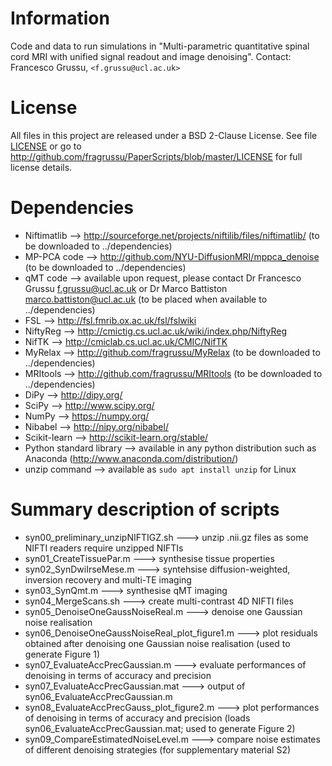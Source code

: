 # Information
Code and data to run simulations in
"Multi-parametric quantitative spinal cord MRI with unified signal readout and image denoising".
Contact: Francesco Grussu, `<f.grussu@ucl.ac.uk>`


# License
All files in this project are released under a BSD 2-Clause License.
See file [LICENSE](http://github.com/fragrussu/PaperScripts/blob/master/LICENSE) or go to http://github.com/fragrussu/PaperScripts/blob/master/LICENSE for full license details.



# Dependencies

* Niftimatlib                --> http://sourceforge.net/projects/niftilib/files/niftimatlib/ (to be downloaded to ../dependencies)
* MP-PCA code                --> http://github.com/NYU-DiffusionMRI/mppca_denoise (to be downloaded to ../dependencies)
* qMT code                   --> available upon request, please contact Dr Francesco Grussu <f.grussu@ucl.ac.uk> or Dr Marco Battiston <marco.battiston@ucl.ac.uk> (to be placed when available to ../dependencies)
* FSL                        --> http://fsl.fmrib.ox.ac.uk/fsl/fslwiki
* NiftyReg                   --> http://cmictig.cs.ucl.ac.uk/wiki/index.php/NiftyReg
* NifTK                      --> http://cmiclab.cs.ucl.ac.uk/CMIC/NifTK
* MyRelax                    --> http://github.com/fragrussu/MyRelax (to be downloaded to ../dependencies)
* MRItools                   --> http://github.com/fragrussu/MRItools (to be downloaded to ../dependencies)
* DiPy                       --> http://dipy.org/
* SciPy                      --> http://www.scipy.org/
* NumPy                      --> https://numpy.org/
* Nibabel                    --> http://nipy.org/nibabel/
* Scikit-learn               --> http://scikit-learn.org/stable/
* Python standard library    --> available in any python distribution such as Anaconda (http://www.anaconda.com/distribution/)
* unzip command              --> available as `sudo apt install unzip` for Linux



# Summary description of scripts

* syn00_preliminary_unzipNIFTIGZ.sh               --->  unzip .nii.gz files as some NIFTI readers require unzipped NIFTIs
* syn01_CreateTissuePar.m                         --->  synthesise tissue properties
* syn02_SynDwiIrseMese.m                          --->  syntehsise diffusion-weighted, inversion recovery and multi-TE imaging
* syn03_SynQmt.m                                  --->  synthesise qMT imaging
* syn04_MergeScans.sh                             --->  create multi-contrast 4D NIFTI files
* syn05_DenoiseOneGaussNoiseReal.m                --->  denoise one Gaussian noise realisation
* syn06_DenoiseOneGaussNoiseReal_plot_figure1.m   --->  plot residuals obtained after denoising one Gaussian noise realisation (used to generate Figure 1)
* syn07_EvaluateAccPrecGaussian.m                 --->  evaluate performances of denoising in terms of accuracy and precision
* syn07_EvaluateAccPrecGaussian.mat               --->  output of syn06_EvaluateAccPrecGaussian.m
* syn08_EvaluateAccPrecGauss_plot_figure2.m       --->  plot performances of denoising in terms of accuracy and precision (loads syn06_EvaluateAccPrecGaussian.mat; 
                                                      used to generate Figure 2)
* syn09_CompareEstimatedNoiseLevel.m              --->  compare noise estimates of different denoising strategies (for supplementary material S2)



